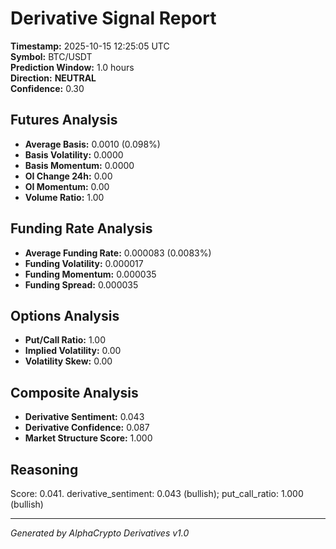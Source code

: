 # Derivative Signal Report

**Timestamp:** 2025-10-15 12:25:05 UTC  
**Symbol:** BTC/USDT  
**Prediction Window:** 1.0 hours  
**Direction:** **NEUTRAL**  
**Confidence:** 0.30

## Futures Analysis
- **Average Basis:** 0.0010 (0.098%)
- **Basis Volatility:** 0.0000
- **Basis Momentum:** 0.0000
- **OI Change 24h:** 0.00
- **OI Momentum:** 0.00
- **Volume Ratio:** 1.00

## Funding Rate Analysis
- **Average Funding Rate:** 0.000083 (0.0083%)
- **Funding Volatility:** 0.000017
- **Funding Momentum:** 0.000035
- **Funding Spread:** 0.000035

## Options Analysis
- **Put/Call Ratio:** 1.00
- **Implied Volatility:** 0.00
- **Volatility Skew:** 0.00

## Composite Analysis
- **Derivative Sentiment:** 0.043
- **Derivative Confidence:** 0.087
- **Market Structure Score:** 1.000

## Reasoning
Score: 0.041. derivative_sentiment: 0.043 (bullish); put_call_ratio: 1.000 (bullish)

---
*Generated by AlphaCrypto Derivatives v1.0*
